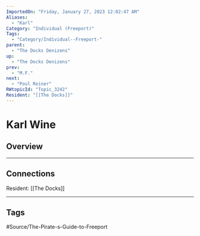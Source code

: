 ```yaml
---
ImportedOn: "Friday, January 27, 2023 12:02:47 AM"
Aliases:
  - "Karl"
Category: "Individual (Freeport)"
Tags:
  - "Category/Individual--Freeport-"
parent:
  - "The Docks Denizens"
up:
  - "The Docks Denizens"
prev:
  - "M.F."
next:
  - "Poul Reiner"
RWtopicId: "Topic_3242"
Resident: "[[The Docks]]"
---
```

# Karl Wine
## Overview
---
## Connections
Resident: [[The Docks]]


---
## Tags
#Source/The-Pirate-s-Guide-to-Freeport

